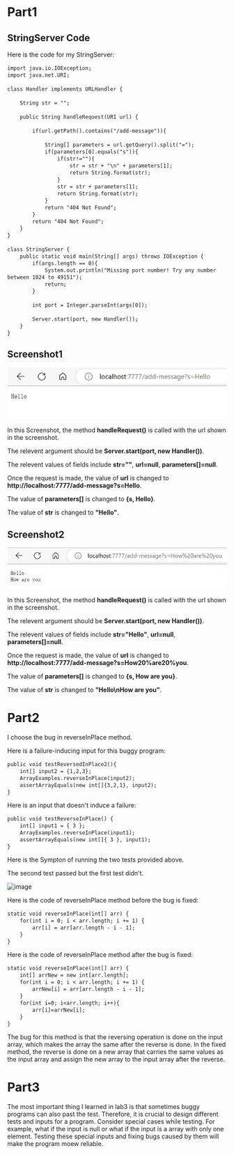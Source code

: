 Part1
=======

StringServer Code
-----

Here is the code for my StringServer:

```
import java.io.IOException;
import java.net.URI;

class Handler implements URLHandler {
    
    String str = "";

    public String handleRequest(URI url) {

        if(url.getPath().contains("/add-message")){
            
            String[] parameters = url.getQuery().split("=");
            if(parameters[0].equals("s")){
                if(str!=""){
                    str = str + "\n" + parameters[1];
                    return String.format(str);
                }
                str = str + parameters[1];
                return String.format(str);
            }
            return "404 Not Found";
        }
        return "404 Not Found";
    }
}

class StringServer {
    public static void main(String[] args) throws IOException {
        if(args.length == 0){
            System.out.println("Missing port number! Try any number between 1024 to 49151");
            return;
        }

        int port = Integer.parseInt(args[0]);

        Server.start(port, new Handler());
    }
}
```

Screenshot1
-----------

![image](screenshot1.png)

In this Screenshot, the method **handleRequest()** is called with the url shown in the screenshot.

The relevent argument should be **Server.start(port, new Handler())**.

The relevent values of fields include **str=""**, **url=null**, **parameters[]=null**.

Once the request is made, the value of **url** is changed to **http://localhost:7777/add-message?s=Hello**.

The value of **parameters[]** is changed to **{s, Hello}**. 

The value of **str** is changed to **"Hello"**.

Screenshot2
-----

![image](screenshot2.png)


In this Screenshot, the method **handleRequest()** is called with the url shown in the screenshot.

The relevent argument should be **Server.start(port, new Handler())**.

The relevent values of fields include **str="Hello"**, **url=null**, **parameters[]=null**.

Once the request is made, the value of **url** is changed to **http://localhost:7777/add-message?s=How20%are20%you**.

The value of **parameters[]** is changed to **{s, How are you}**. 

The value of **str** is changed to **"Hello\nHow are you"**.

Part2
====

I choose the bug in reverseInPlace method.

Here is a failure-inducing input for this buggy program:

```
public void testReversedInPlace2(){
    int[] input2 = {1,2,3};
    ArrayExamples.reverseInPlace(input2);
    assertArrayEquals(new int[]{3,2,1}, input2);
}
```

Here is an input that doesn't induce a failure:

```
public void testReverseInPlace() {
    int[] input1 = { 3 };
    ArrayExamples.reverseInPlace(input1);
    assertArrayEquals(new int[]{ 3 }, input1);
}
```

Here is the Sympton of running the two tests provided above.

The second test passed but the first test didn't.

<img width="610" alt="image" src="https://user-images.githubusercontent.com/122486933/215355161-a2165291-1807-4291-80d6-02292221c6e7.png">

Here is the code of reverseInPlace method before the bug is fixed:

```
static void reverseInPlace(int[] arr) {
    for(int i = 0; i < arr.length; i += 1) {
        arr[i] = arr[arr.length - i - 1];
    }
}
```

Here is the code of reverseInPlace method after the bug is fixed:

```
static void reverseInPlace(int[] arr) {
    int[] arrNew = new int[arr.length];
    for(int i = 0; i < arr.length; i += 1) {
        arrNew[i] = arr[arr.length - i - 1];
    }
    for(int i=0; i<arr.length; i++){
        arr[i]=arrNew[i];
    }
}    
```

The bug for this method is that the reversing operation is done on the input array, which makes the array the same after the reverse is done. In the fixed method, the reverse is done on a new array that carries the same values as the input array and assign the new array to the input array after the reverse.

Part3
====

The most important thing I learned in lab3 is that sometimes buggy programs can also past the test. Therefore, it is crucial to design different tests and inputs for a program. Consider special cases while testing. For example, what if the input is null or what if the input is a array with only one element. Testing these special inputs and fixing bugs caused by them will make the program moew reliable.
























